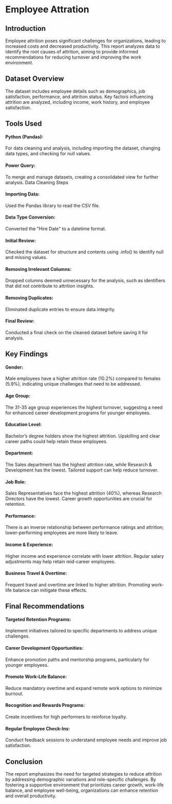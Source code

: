 
# Employee Attration 


## Introduction
Employee attrition poses significant challenges for organizations, leading to increased costs and decreased productivity. This report analyzes data to identify the root causes of attrition, aiming to provide informed recommendations for reducing turnover and improving the work environment.

## Dataset Overview
The dataset includes employee details such as demographics, job satisfaction, performance, and attrition status. Key factors influencing attrition are analyzed, including income, work history, and employee satisfaction.

## Tools Used
#### Python (Pandas):
For data cleaning and analysis, including importing the dataset, changing data types, and checking for null values.
#### Power Query:
To merge and manage datasets, creating a consolidated view for further analysis.
Data Cleaning Steps
#### Importing Data:
Used the Pandas library to read the CSV file.
#### Data Type Conversion:
Converted the "Hire Date" to a datetime format.
#### Initial Review:
Checked the dataset for structure and contents using .info() to identify null and missing values.
#### Removing Irrelevant Columns:
Dropped columns deemed unnecessary for the analysis, such as identifiers that did not contribute to attrition insights.
#### Removing Duplicates:
Eliminated duplicate entries to ensure data integrity.
#### Final Review:
Conducted a final check on the cleaned dataset before saving it for analysis.
## Key Findings
#### Gender:
Male employees have a higher attrition rate (10.2%) compared to females (5.9%), indicating unique challenges that need to be addressed.
#### Age Group:
The 31-35 age group experiences the highest turnover, suggesting a need for enhanced career development programs for younger employees.
#### Education Level:
Bachelor’s degree holders show the highest attrition. Upskilling and clear career paths could help retain these employees.
#### Department:
The Sales department has the highest attrition rate, while Research & Development has the lowest. Tailored support can help reduce turnover.
#### Job Role:
Sales Representatives face the highest attrition (40%), whereas Research Directors have the lowest. Career growth opportunities are crucial for retention.
#### Performance:
There is an inverse relationship between performance ratings and attrition; lower-performing employees are more likely to leave.
#### Income & Experience:
Higher income and experience correlate with lower attrition. Regular salary adjustments may help retain mid-career employees.
#### Business Travel & Overtime:
Frequent travel and overtime are linked to higher attrition. Promoting work-life balance can mitigate these effects.
## Final Recommendations
#### Targeted Retention Programs:
Implement initiatives tailored to specific departments to address unique challenges.
#### Career Development Opportunities:
Enhance promotion paths and mentorship programs, particularly for younger employees.
#### Promote Work-Life Balance:
Reduce mandatory overtime and expand remote work options to minimize burnout.
#### Recognition and Rewards Programs:
Create incentives for high performers to reinforce loyalty.
#### Regular Employee Check-Ins:
Conduct feedback sessions to understand employee needs and improve job satisfaction.

## Conclusion
The report emphasizes the need for targeted strategies to reduce attrition by addressing demographic variations and role-specific challenges. By fostering a supportive environment that prioritizes career growth, work-life balance, and employee well-being, organizations can enhance retention and overall productivity.